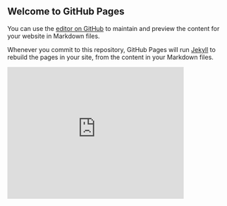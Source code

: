 ## Welcome to GitHub Pages

You can use the [editor on GitHub](https://github.com/mickaelliang/ExerciceOpendatasoft/edit/main/README.md) to maintain and preview the content for your website in Markdown files.

Whenever you commit to this repository, GitHub Pages will run [Jekyll](https://jekyllrb.com/) to rebuild the pages in your site, from the content in your Markdown files.

<iframe src="https://data.opendatasoft.com/explore/embed/dataset/fromagescsv-fromagescsv@public/analyze/?disjunctive.fromage&dataChart=eyJxdWVyaWVzIjpbeyJjb25maWciOnsiZGF0YXNldCI6ImZyb21hZ2VzY3N2LWZyb21hZ2VzY3N2QHB1YmxpYyIsIm9wdGlvbnMiOnsiZGlzanVuY3RpdmUuZnJvbWFnZSI6dHJ1ZX19LCJjaGFydHMiOlt7ImFsaWduTW9udGgiOnRydWUsInR5cGUiOiJzcGxpbmUiLCJmdW5jIjoiQ09VTlQiLCJzY2llbnRpZmljRGlzcGxheSI6dHJ1ZSwiY29sb3IiOiIjMTQyRTdCIiwicG9zaXRpb24iOiJjZW50ZXIifV0sInhBeGlzIjoiZGVwYXJ0ZW1lbnQiLCJtYXhwb2ludHMiOjUwLCJzb3J0IjoiIiwic2VyaWVzQnJlYWtkb3duVGltZXNjYWxlIjoiIn1dLCJ0aW1lc2NhbGUiOiIiLCJkaXNwbGF5TGVnZW5kIjp0cnVlLCJhbGlnbk1vbnRoIjp0cnVlfQ%3D%3D&location=5,46.66619,2.91208&basemap=jawg.streets&static=false&datasetcard=false" width="400" height="300" frameborder="0"></iframe>
